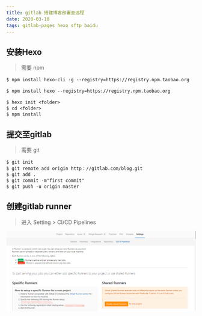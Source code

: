 ```yaml
---
title: gitlab 搭建博客部署至远程
date: 2020-03-10
tags: gitlab-pages hexo sftp baidu
---
```


## 安装Hexo
> 需要 npm
```
$ npm install hexo-cli -g --registry=https://registry.npm.taobao.org
```

```
$ npm install hexo --registry=https://registry.npm.taobao.org
```

```
$ hexo init <folder>
$ cd <folder>
$ npm install
```
## 提交至gitlab
> 需要 git
```
$ git init 
$ git remote add origin http：//gitlab.com/blog.git
$ git add .
$ git commit -m"first commit"
$ git push -u origin master
```
## 创建gitlab runner
> 进入 Setting > CI/CD Pipelines

![](../resources/gitlabSetting.png)


